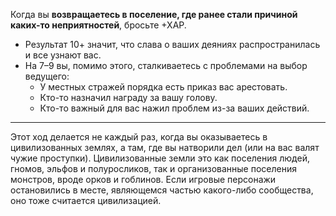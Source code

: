 Когда вы **возвращаетесь в поселение, где ранее стали причиной каких-то неприятностей**, бросьте +ХАР.
- Результат 10+ значит, что слава о ваших деяниях распространилась и все узнают вас.
- На 7–9 вы, помимо этого, сталкиваетесь с проблемами на выбор ведущего:
	- У местных стражей порядка есть приказ вас арестовать.
	- Кто-то назначил награду за вашу голову.
	- Кто-то важный для вас нажил проблем из-за ваших действий.

---
Этот ход делается не каждый раз, когда вы оказываетесь в цивилизованных землях, а там, где вы натворили дел (или на вас валят чужие проступки). Цивилизованные земли это как поселения людей, гномов, эльфов и полуросликов, так и организованные поселения монстров, вроде орков и гоблинов. Если игровые персонажи остановились в месте, являющемся частью какого-либо сообщества, оно тоже считается цивилизацией.
